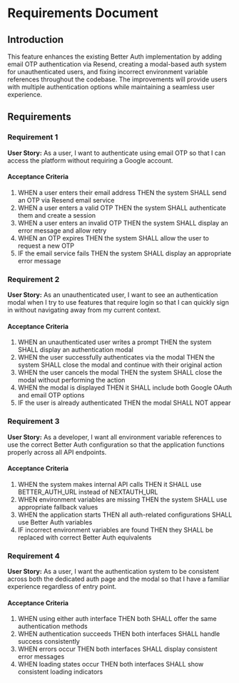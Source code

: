 # Requirements Document

## Introduction

This feature enhances the existing Better Auth implementation by adding email OTP authentication via Resend, creating a modal-based auth system for unauthenticated users, and fixing incorrect environment variable references throughout the codebase. The improvements will provide users with multiple authentication options while maintaining a seamless user experience.

## Requirements

### Requirement 1

**User Story:** As a user, I want to authenticate using email OTP so that I can access the platform without requiring a Google account.

#### Acceptance Criteria

1. WHEN a user enters their email address THEN the system SHALL send an OTP via Resend email service
2. WHEN a user enters a valid OTP THEN the system SHALL authenticate them and create a session
3. WHEN a user enters an invalid OTP THEN the system SHALL display an error message and allow retry
4. WHEN an OTP expires THEN the system SHALL allow the user to request a new OTP
5. IF the email service fails THEN the system SHALL display an appropriate error message

### Requirement 2

**User Story:** As an unauthenticated user, I want to see an authentication modal when I try to use features that require login so that I can quickly sign in without navigating away from my current context.

#### Acceptance Criteria

1. WHEN an unauthenticated user writes a prompt THEN the system SHALL display an authentication modal
2. WHEN the user successfully authenticates via the modal THEN the system SHALL close the modal and continue with their original action
3. WHEN the user cancels the modal THEN the system SHALL close the modal without performing the action
4. WHEN the modal is displayed THEN it SHALL include both Google OAuth and email OTP options
5. IF the user is already authenticated THEN the modal SHALL NOT appear

### Requirement 3

**User Story:** As a developer, I want all environment variable references to use the correct Better Auth configuration so that the application functions properly across all API endpoints.

#### Acceptance Criteria

1. WHEN the system makes internal API calls THEN it SHALL use BETTER_AUTH_URL instead of NEXTAUTH_URL
2. WHEN environment variables are missing THEN the system SHALL use appropriate fallback values
3. WHEN the application starts THEN all auth-related configurations SHALL use Better Auth variables
4. IF incorrect environment variables are found THEN they SHALL be replaced with correct Better Auth equivalents

### Requirement 4

**User Story:** As a user, I want the authentication system to be consistent across both the dedicated auth page and the modal so that I have a familiar experience regardless of entry point.

#### Acceptance Criteria

1. WHEN using either auth interface THEN both SHALL offer the same authentication methods
2. WHEN authentication succeeds THEN both interfaces SHALL handle success consistently
3. WHEN errors occur THEN both interfaces SHALL display consistent error messages
4. WHEN loading states occur THEN both interfaces SHALL show consistent loading indicators
